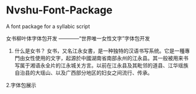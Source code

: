 # Nvshu-Font-Package
A font package for a syllabic script

女书柳叶体字体包开发
————“世界唯一女性文字”字体包开发

1. 什么是女书？
女书，又名江永女書，是一种独特的汉语书写系统。它是一種專門由女性使用的文字，起源於中國湖南省南部永州的江永县。其一般被用来书写属于湘语永全片的江永城关方言。以前在江永县及其毗邻的道县、江华瑶族自治县的大瑶山、以及广西部分地区的妇女之间流行、传承。

2.字体包展示
